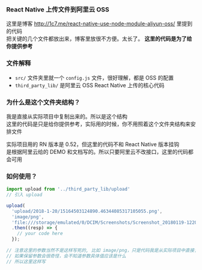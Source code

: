 ### React Native 上传文件到阿里云 OSS
这里是博客 http://1c7.me/react-native-use-node-module-aliyun-oss/ 里提到的代码     
把关键的几个文件都放出来，博客里放很不方便。太长了。
**这里的代码是为了给你提供参考**

### 文件解释
* `src/` 文件夹里就一个 `config.js` 文件，很好理解，都是 OSS 的配置
* `third_party_lib/` 是阿里云 OSS React Native 上传的核心代码

### 为什么是这个文件夹结构？
我是直接从实际项目中复制出来的。所以是这个结构       
这里的代码是只是给你提供参考，实际用的时候，你不用照着这个文件夹结构来安排文件       

实际项目用的 RN 版本是 0.52，但这里的代码不和 React Native 版本挂钩   
是根据阿里云给的 DEMO 和文档写的。所以只要阿里云不改接口，这里的代码都会可用    

### 如何使用？
```javascript
import upload from '../third_party_lib/upload'
// 引入 upload

upload(
  'upload/2018-1-20/15164503124890.46344085317105055.png', 
  'image/png', 
  'file:///storage/emulated/0/DCIM/Screenshots/Screenshot_20180119-122029.png')
  .then((resp) => {
    // your code here
  });
  
// 注意这里的参数当然不是这样写死的, 比如 image/png，只是代码我是从实际项目中直接复制过来的
// 如果保留参数会很奇怪，会不知道参数具体值应该是什么
// 所以这里这样写

```
